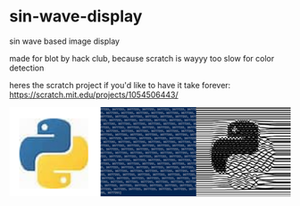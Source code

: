 # sin-wave-display
sin wave based image display

made for blot by hack club, because scratch is wayyy too slow for color detection

heres the scratch project if you'd like to have it take forever: https://scratch.mit.edu/projects/1054506443/ 

![](image.png)